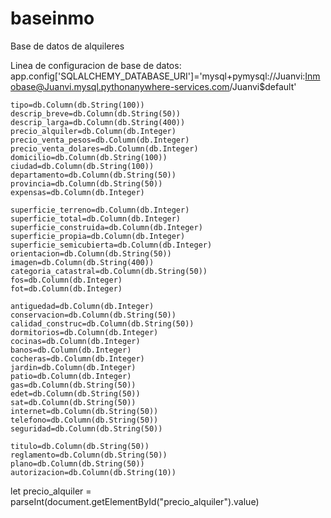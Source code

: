 # baseinmo
Base de datos de alquileres

Linea de configuracion de base de datos:
app.config['SQLALCHEMY_DATABASE_URI']='mysql+pymysql://Juanvi:Inmobase@Juanvi.mysql.pythonanywhere-services.com/Juanvi$default'

    tipo=db.Column(db.String(100))
    descrip_breve=db.Column(db.String(50))
    descrip_larga=db.Column(db.String(400))
    precio_alquiler=db.Column(db.Integer)
    precio_venta_pesos=db.Column(db.Integer)
    precio_venta_dolares=db.Column(db.Integer)
    domicilio=db.Column(db.String(100))
    ciudad=db.Column(db.String(100))
    departamento=db.Column(db.String(50))
    provincia=db.Column(db.String(50))
    expensas=db.Column(db.Integer)

    superficie_terreno=db.Column(db.Integer)
    superficie_total=db.Column(db.Integer)
    superficie_construida=db.Column(db.Integer)
    superficie_propia=db.Column(db.Integer)
    superficie_semicubierta=db.Column(db.Integer)
    orientacion=db.Column(db.String(50))
    imagen=db.Column(db.String(400))
    categoria_catastral=db.Column(db.String(50))
    fos=db.Column(db.Integer)
    fot=db.Column(db.Integer)

    antiguedad=db.Column(db.Integer)
    conservacion=db.Column(db.String(50))
    calidad_construc=db.Column(db.String(50))
    dormitorios=db.Column(db.Integer)
    cocinas=db.Column(db.Integer)
    banos=db.Column(db.Integer)
    cocheras=db.Column(db.Integer)
    jardin=db.Column(db.Integer)
    patio=db.Column(db.Integer)
    gas=db.Column(db.String(50))
    edet=db.Column(db.String(50))
    sat=db.Column(db.String(50))
    internet=db.Column(db.String(50))
    telefono=db.Column(db.String(50))
    seguridad=db.Column(db.String(50))

    titulo=db.Column(db.String(50))
    reglamento=db.Column(db.String(50))
    plano=db.Column(db.String(50))
    autorizacion=db.Column(db.String(10))
let precio_alquiler = parseInt(document.getElementById("precio_alquiler").value)
    